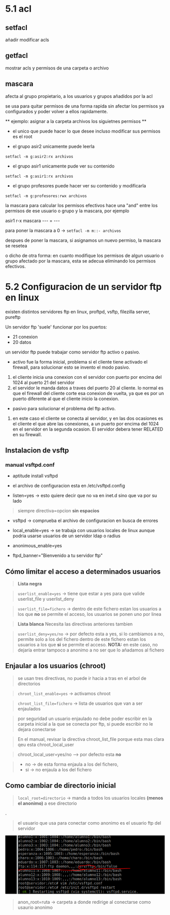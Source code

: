 # 5.1 acl
## setfacl
añadir modificar acls

## getfacl
mostrar acls y permisos de una carpeta o archivo

## mascara
afecta al grupo propietario, a los usuarios y grupos añadidos por la acl

se usa para quitar permisos de una forma rapida sin afectar los permisos ya configurados y poder volver a ellos rapidamente.

** ejemplo: asignar a la carpeta archivos los siguietnes permisos **
* el unico que puede hacer lo que desee incluso modificar sus permisos es el root

* el grupo asir2 unicamente puede leerla

`setfacl -m g:asir2:rx archivos`

* el grupo asir1 unicamente pude ver su contenido

`setfacl -m g:asir1:rx archivos`

* el grupo profesores puede hacer ver su contenido y modificarla

`setfacl -m g:profesores:rwx archivos`

la mascara para calcular los permisos efectivos hace una "and" entre los permisos de ese
usuario o grupo y la mascara, por ejemplo

asir1 r-x mascara --- = ---

para poner la mascara a 0 -> `setfacl -m m::- archivos`

despues de poner la mascara, si asignamos un nuevo permiso, la mascara se resetea

o dicho de otra forma: en cuanto modifique los permisos de algun usuario o grupo afectado por la mascara, esta se adecua eliminando los permisos efectivos.

# 5.2 Configuracion de un servidor ftp en linux
existen distintos servidores ftp en linux, proftpd, vsftp, filezilla server, pureftp

Un servidor ftp 'suele' funcionar por los puertos:
* 21 conexion
* 20 datos

un servidor ftp puede trabajar como servidor ftp activo o pasivo.

* activo fue la forma inicial, problema si el cliente tiene activado el firewall, para solucionar esto se invento el modo pasivo.


1. el cliente inicia una conexion con el servidor con puerto por encima del 1024 al puerto 21 del servidor
1. el servidor le manda datos a traves del puerto 20 al cliente. lo normal es que el firewall del cliente corte esa conexion de vuelta, ya que es por un puerto diferente al que el cliente inicio la conexion.


* pasivo para solucionar el problema del ftp activo.


1. en este caso el cliente se conecta al servidor, y en las dos ocasiones es el cliente el que abre las conexiones, a un puerto por encima del 1024 en el servidor en la segunda ocasion. El servidor debera tener RELATED en su firewall.


## Instalacion de vsftp
### manual vsftpd.conf
* aptitude install vsftpd

* el archivo de configuracion esta en /etc/vsftpd.config
* listen=yes -> esto quiere decir que no va en inet.d sino que va por su lado

> siempre directiva=opcion **sin espacios**

* vsftpd -> comprueba el archivo de configuracion en busca de errores

* local_enable=yes -> se trabaja con usuarios locales de linux aunque podria usarse usuarios de un servidor ldap o radius

* anonimous_enable=yes

* ftpd_banner="Bienvenido a tu servidor ftp"

## Cómo limitar el acceso a determinados usuarios
> **Lista negra**

>`userlist_enable=yes` -> tiene que estar a yes para que valide userlist_file y userlist_deny

>`userlist_file=fichero` -> dentro de este fichero estan los usuarios a los que **no** se permite el acceso, los usuarios se ponen uno por linea

>**Lista blanca**
Necesita las directivas anteriores tambien

>`userlist_deny=yes/no` -> por defecto esta a yes, si lo cambiamos a no, permite solo a los del fichero dentro de este fichero estan los usuarios a los que **si** se permite el acceso. **NOTA:** en este caso, no dejaría entrar tampoco a anonimo a no ser que lo añadamos al fichero

## Enjaular a los usuarios (chroot)
> se usan tres directivas, no puede ir hacia a tras en el arbol de directorios

>`chroot_list_enable=yes` -> activamos chroot

>`chroot_list_file=fichero` -> lista de usuarios que van a ser enjaulados

> por seguridad un usuario enjaulado no debe poder escribir en la carpeta inicial a la que se conecta por ftp, si puede escribir no le dejara conectarse

> En el manual, revisar la directiva chroot_list_file porque esta mas clara qeu esta chroot_local_user

> chroot_local_user=yes/no --> por defecto esta **no**

> * no -> de esta forma enjaula a los del fichero,
> * si -> no enjaula a los del fichero

## Como cambiar de directorio inicial

> `local_root=directorio` -> manda a todos los usuarios locales **(menos el anonimo)** a ese directorio

.

> el usuario que usa para conectar como anonimo es el usuario ftp del servidor

![](.png)


> anon_root=ruta -> carpeta a donde redirige al conectarse como usaurio anonimo
